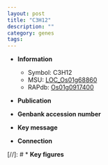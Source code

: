 ```yaml
---
layout: post
title: "C3H12"
description: ""
category: genes
tags: 
---
```


* **Information**  
    + Symbol: C3H12  
    + MSU: [LOC_Os01g68860](http://rice.uga.edu/cgi-bin/ORF_infopage.cgi?orf=LOC_Os01g68860)  
    + RAPdb: [Os01g0917400](http://rapdb.dna.affrc.go.jp/viewer/gbrowse_details/irgsp1?name=Os01g0917400)  

* **Publication**  

* **Genbank accession number**  

* **Key message**  

* **Connection**  

[//]: # * **Key figures**  


